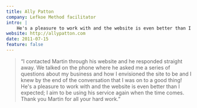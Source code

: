```yaml
---
title: Ally Patton
company: Lefkoe Method facilitator
intro: |
    He's a pleasure to work with and the website is even better than I expected … Thank you Martin for all your hard work.
website: http://allypatton.com
date: 2011-07-15
feature: false
---
```


> “I contacted Martin through his website and he responded straight away. We talked on the phone where he asked me a series of questions about my business and how I envisioned the site to be and I knew by the end of the conversation that I was on to a good thing! He's a pleasure to work with and the website is even better than I expected; I aim to be using his service again when the time comes. Thank you Martin for all your hard work.”
